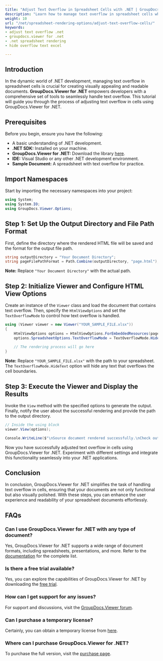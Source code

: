 ```yaml
---
title: "Adjust Text Overflow in Spreadsheet Cells with .NET | GroupDocs.Viewer"
description: "Learn how to manage text overflow in spreadsheet cells when rendering to HTML in your .NET applications using GroupDocs.Viewer. Enhance readability and user experience."
weight: 10
url: "/net/spreadsheet-rendering-options/adjust-text-overflow-cells/"
keywords:
- adjust text overflow .net
- groupdocs.viewer for .net
- .net spreadsheet rendering
- hide overflow text excel

---
```


## Introduction

In the dynamic world of .NET development, managing text overflow in spreadsheet cells is crucial for creating visually appealing and readable documents. **GroupDocs.Viewer for .NET** empowers developers with a comprehensive set of tools to seamlessly handle text overflow. This tutorial will guide you through the process of adjusting text overflow in cells using GroupDocs.Viewer for .NET.

## Prerequisites

Before you begin, ensure you have the following:
*   A basic understanding of .NET development.
*   **.NET SDK:** Installed on your machine.
*   **GroupDocs.Viewer for .NET:** Download the library [here](https://releases.groupdocs.com/viewer/net/).
*   **IDE:** Visual Studio or any other .NET development environment.
*   **Sample Document:** A spreadsheet with text overflow for practice.

## Import Namespaces

Start by importing the necessary namespaces into your project:

```csharp
using System;
using System.IO;
using GroupDocs.Viewer.Options;
```

## Step 1: Set Up the Output Directory and File Path Format

First, define the directory where the rendered HTML file will be saved and the format for the output file path.

```csharp
string outputDirectory = "Your Document Directory";
string pageFilePathFormat = Path.Combine(outputDirectory, "page.html");
```
**Note:** Replace `"Your Document Directory"` with the actual path.

## Step 2: Initialize Viewer and Configure HTML View Options

Create an instance of the `Viewer` class and load the document that contains text overflow. Then, specify the `HtmlViewOptions` and set the `TextOverflowMode` to control how text overflow is handled.

```csharp
using (Viewer viewer = new Viewer("YOUR_SAMPLE_FILE.xlsx"))
{
    HtmlViewOptions options = HtmlViewOptions.ForEmbeddedResources(pageFilePathFormat);
    options.SpreadsheetOptions.TextOverflowMode = TextOverflowMode.HideText;
    
    // The rendering process will go here
}
```
**Note:** Replace `"YOUR_SAMPLE_FILE.xlsx"` with the path to your spreadsheet. The `TextOverflowMode.HideText` option will hide any text that overflows the cell boundaries.

## Step 3: Execute the Viewer and Display the Results

Invoke the `View` method with the specified options to generate the output. Finally, notify the user about the successful rendering and provide the path to the output directory.

```csharp
// Inside the using block
viewer.View(options);

Console.WriteLine($"\nSource document rendered successfully.\nCheck output in {outputDirectory}.");
```

Now you have successfully adjusted text overflow in cells using GroupDocs.Viewer for .NET. Experiment with different settings and integrate this functionality seamlessly into your .NET applications.

## Conclusion

In conclusion, GroupDocs.Viewer for .NET simplifies the task of handling text overflow in cells, ensuring that your documents are not only functional but also visually polished. With these steps, you can enhance the user experience and readability of your spreadsheet documents effortlessly.

## FAQs

### Can I use GroupDocs.Viewer for .NET with any type of document?
Yes, GroupDocs.Viewer for .NET supports a wide range of document formats, including spreadsheets, presentations, and more. Refer to the [documentation](https://reference.groupdocs.com/viewer/net/) for the complete list.

### Is there a free trial available?
Yes, you can explore the capabilities of GroupDocs.Viewer for .NET by downloading the [free trial](https://releases.groupdocs.com/).

### How can I get support for any issues?
For support and discussions, visit the [GroupDocs.Viewer forum](https://forum.groupdocs.com/c/viewer/9).

### Can I purchase a temporary license?
Certainly, you can obtain a temporary license from [here](https://purchase.groupdocs.com/temporary-license/).

### Where can I purchase GroupDocs.Viewer for .NET?
To purchase the full version, visit the [purchase page](https://purchase.groupdocs.com/buy).
